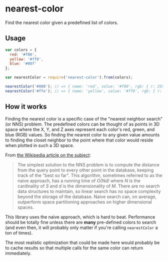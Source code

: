 # nearest-color

Find the nearest color given a predefined list of colors.

## Usage

```javascript
var colors = {
  red: '#f00',
  yellow: '#ff0',
  blue: '#00f'
};

var nearestColor = require('nearest-color').from(colors);

nearestColor('#800'); // => { name: 'red', value: '#f00', rgb: { r: 255, g: 0, b: 0 }, distance: 119 }
nearestColor('#ffe'); // => { name: 'yellow', value: '#ff0', rgb: { r: 255, g: 255, b: 0 }, distance: 238 }
```

## How it works

Finding the nearest color is a specific case of the "nearest neighbor search" (or NNS) problem. The predefined colors can be thought of as points in 3D space where the X, Y, and Z axes represent each color's red, green, and blue (RGB) values. So finding the nearest color to any given value amounts to finding the closet neighbor to the point where that color would reside when plotted in such a 3D space.

From [the Wikipedia article on the subject](http://en.wikipedia.org/wiki/Nearest_neighbor_search):

> The simplest solution to the NNS problem is to compute the distance from the query point 
> to every other point in the database, keeping track of the "best so far". This algorithm, 
> sometimes referred to as the naive approach, has a running time of *O(Nd)* where *N* is 
> the cardinality of *S* and *d* is the dimensionality of *M*. There are no search data 
> structures to maintain, so linear search has no space complexity beyond the storage of the 
> database. Naive search can, on average, outperform space partitioning approaches on higher 
> dimensional spaces.

This library uses the naive approach, which is hard to beat. Performance should be totally fine unless there are **many** pre-defined colors to search (and even then, it will probably only matter if you're calling `nearestColor` a ton of times).

The most realistic optimization that could be made here would probably be to cache results so that multiple calls for the same color can return immediately.
